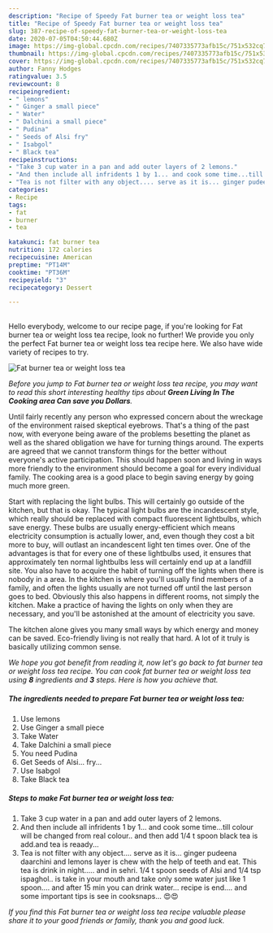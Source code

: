 ```yaml
---
description: "Recipe of Speedy Fat burner tea or weight loss tea"
title: "Recipe of Speedy Fat burner tea or weight loss tea"
slug: 387-recipe-of-speedy-fat-burner-tea-or-weight-loss-tea
date: 2020-07-05T04:50:44.680Z
image: https://img-global.cpcdn.com/recipes/7407335773afb15c/751x532cq70/fat-burner-tea-or-weight-loss-tea-recipe-main-photo.jpg
thumbnail: https://img-global.cpcdn.com/recipes/7407335773afb15c/751x532cq70/fat-burner-tea-or-weight-loss-tea-recipe-main-photo.jpg
cover: https://img-global.cpcdn.com/recipes/7407335773afb15c/751x532cq70/fat-burner-tea-or-weight-loss-tea-recipe-main-photo.jpg
author: Fanny Hodges
ratingvalue: 3.5
reviewcount: 8
recipeingredient:
- " lemons"
- " Ginger a small piece"
- " Water"
- " Dalchini a small piece"
- " Pudina"
- " Seeds of Alsi fry"
- " Isabgol"
- " Black tea"
recipeinstructions:
- "Take 3 cup water in a pan and add outer layers of 2 lemons."
- "And then include all infridents 1 by 1... and cook some time...till colour will be changed from real colour.. and then add 1/4 t spoon black tea is add.and tea is reaady..."
- "Tea is not filter with any object.... serve as it is... ginger pudeena daarchini and lemons layer is chew with the help of teeth and eat. This tea is drink in night..... and in sehri. 1/4 t spoon seeds of Alsi and 1/4 tsp ispaghol.. is take in your mouth and take only some water just like 1 spoon.... and after 15 min you can drink water... recipe is end.... and some important tips is see in cooksnaps... 😍😍"
categories:
- Recipe
tags:
- fat
- burner
- tea

katakunci: fat burner tea 
nutrition: 172 calories
recipecuisine: American
preptime: "PT14M"
cooktime: "PT36M"
recipeyield: "3"
recipecategory: Dessert

---
```

<br>
Hello everybody, welcome to our recipe page, if you're looking for Fat burner tea or weight loss tea recipe, look no further! We provide you only the perfect Fat burner tea or weight loss tea recipe here. We also have wide variety of recipes to try.
<br>


![Fat burner tea or weight loss tea](https://img-global.cpcdn.com/recipes/7407335773afb15c/751x532cq70/fat-burner-tea-or-weight-loss-tea-recipe-main-photo.jpg)

<i>Before you jump to Fat burner tea or weight loss tea recipe, you may want to read this short interesting healthy tips about 
<strong>Green Living In The Cooking area Can save you Dollars</strong>.</i>
</br>

Until fairly recently any person who expressed concern about the wreckage of the environment raised skeptical eyebrows. That's a thing of the past now, with everyone being aware of the problems besetting the planet as well as the shared obligation we have for turning things around. The experts are agreed that we cannot transform things for the better without everyone's active participation. This should happen soon and living in ways more friendly to the environment should become a goal for every individual family. The cooking area is a good place to begin saving energy by going much more green.

Start with replacing the light bulbs. This will certainly go outside of the kitchen, but that is okay. The typical light bulbs are the incandescent style, which really should be replaced with compact fluorescent lightbulbs, which save energy. These bulbs are usually energy-efficient which means electricity consumption is actually lower, and, even though they cost a bit more to buy, will outlast an incandescent light ten times over. One of the advantages is that for every one of these lightbulbs used, it ensures that approximately ten normal lightbulbs less will certainly end up at a landfill site. You also have to acquire the habit of turning off the lights when there is nobody in a area. In the kitchen is where you'll usually find members of a family, and often the lights usually are not turned off until the last person goes to bed. Obviously this also happens in different rooms, not simply the kitchen. Make a practice of having the lights on only when they are necessary, and you'll be astonished at the amount of electricity you save.

The kitchen alone gives you many small ways by which energy and money can be saved. Eco-friendly living is not really that hard. A lot of it truly is basically utilizing common sense.


<i>We hope you got benefit from reading it, now let's go back to fat burner tea or weight loss tea recipe. You can cook fat burner tea or weight loss tea using <strong>8</strong> ingredients and <strong>3</strong> steps. Here is how you achieve that.
</i>

##### The ingredients needed to prepare Fat burner tea or weight loss tea:

1. Use  lemons
1. Use  Ginger a small piece
1. Take  Water
1. Take  Dalchini a small piece
1. You need  Pudina
1. Get  Seeds of Alsi... fry...
1. Use  Isabgol
1. Take  Black tea


##### Steps to make Fat burner tea or weight loss tea:

1. Take 3 cup water in a pan and add outer layers of 2 lemons.
1. And then include all infridents 1 by 1... and cook some time...till colour will be changed from real colour.. and then add 1/4 t spoon black tea is add.and tea is reaady...
1. Tea is not filter with any object.... serve as it is... ginger pudeena daarchini and lemons layer is chew with the help of teeth and eat. This tea is drink in night..... and in sehri. 1/4 t spoon seeds of Alsi and 1/4 tsp ispaghol.. is take in your mouth and take only some water just like 1 spoon.... and after 15 min you can drink water... recipe is end.... and some important tips is see in cooksnaps... 😍😍


<i>If you find this Fat burner tea or weight loss tea recipe valuable please share it to your good friends or family, thank you and good luck.</i>
